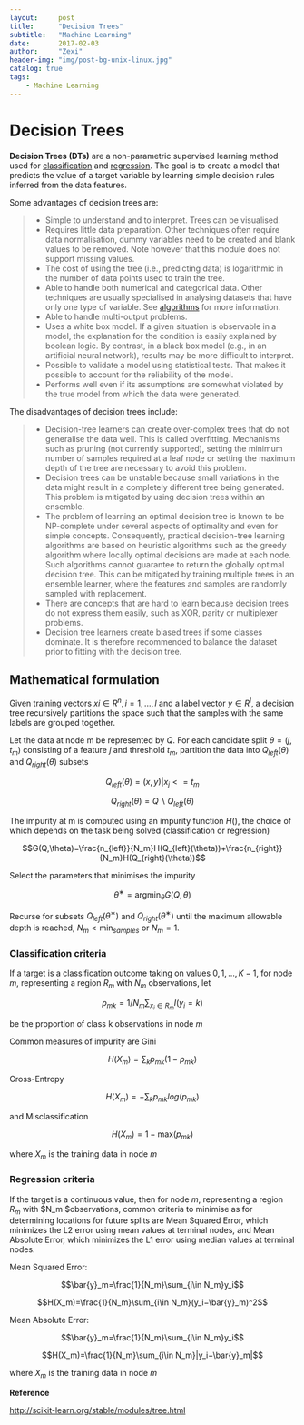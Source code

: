 ```yaml
---
layout:     post
title:      "Decision Trees"
subtitle:   "Machine Learning"
date:       2017-02-03
author:     "Zexi"
header-img: "img/post-bg-unix-linux.jpg"
catalog: true
tags:
    - Machine Learning
---
```


# Decision Trees

**Decision Trees (DTs)** are a non-parametric supervised learning method used for [classification](http://scikit-learn.org/stable/modules/tree.html#tree-classification) and [regression](http://scikit-learn.org/stable/modules/tree.html#tree-regression). The goal is to create a model that predicts the value of a target variable by learning simple decision rules inferred from the data features.

Some advantages of decision trees are:

> - Simple to understand and to interpret. Trees can be visualised.
> - Requires little data preparation. Other techniques often require data normalisation, dummy variables need to be created and blank values to be removed. Note however that this module does not support missing values.
> - The cost of using the tree (i.e., predicting data) is logarithmic in the number of data points used to train the tree.
> - Able to handle both numerical and categorical data. Other techniques are usually specialised in analysing datasets that have only one type of variable. See [algorithms](http://scikit-learn.org/stable/modules/tree.html#tree-algorithms) for more information.
> - Able to handle multi-output problems.
> - Uses a white box model. If a given situation is observable in a model, the explanation for the condition is easily explained by boolean logic. By contrast, in a black box model (e.g., in an artificial neural network), results may be more difficult to interpret.
> - Possible to validate a model using statistical tests. That makes it possible to account for the reliability of the model.
> - Performs well even if its assumptions are somewhat violated by the true model from which the data were generated.

The disadvantages of decision trees include:

> - Decision-tree learners can create over-complex trees that do not generalise the data well. This is called overfitting. Mechanisms such as pruning (not currently supported), setting the minimum number of samples required at a leaf node or setting the maximum depth of the tree are necessary to avoid this problem.
> - Decision trees can be unstable because small variations in the data might result in a completely different tree being generated. This problem is mitigated by using decision trees within an ensemble.
> - The problem of learning an optimal decision tree is known to be NP-complete under several aspects of optimality and even for simple concepts. Consequently, practical decision-tree learning algorithms are based on heuristic algorithms such as the greedy algorithm where locally optimal decisions are made at each node. Such algorithms cannot guarantee to return the globally optimal decision tree. This can be mitigated by training multiple trees in an ensemble learner, where the features and samples are randomly sampled with replacement.
> - There are concepts that are hard to learn because decision trees do not express them easily, such as XOR, parity or multiplexer problems.
> - Decision tree learners create biased trees if some classes dominate. It is therefore recommended to balance the dataset prior to fitting with the decision tree.

## Mathematical formulation

Given training vectors $xi\in R^n, i=1,…, l$ and a label vector $y\in R^l$, a decision tree recursively partitions the space such that the samples with the same labels are grouped together.

Let the data at node m be represented by $Q$. For each candidate split $\theta=(j,t_m)$ consisting of a feature $j$ and threshold $t_m$, partition the data into $Q_{left}(\theta)$ and $Q_{right}(\theta)$ subsets

$$Q_{left}(\theta)=(x,y)|x_j<=t_m$$

$$Q_{right}(\theta)=Q ∖ Q_{left}(\theta)$$

The impurity at m is computed using an impurity function $H()$, the choice of which depends on the task being solved (classification or regression)

$$G(Q,\theta)=\frac{n_{left}}{N_m}H(Q_{left}(\theta))+\frac{n_{right}}{N_m}H(Q_{right}(\theta))$$

Select the parameters that minimises the impurity

$$\theta^∗=\text{argmin}_\theta ⁡G(Q,\theta)$$

Recurse for subsets $Q_{left}(\theta^∗)$ and $Q_{right}(\theta^∗)$ until the maximum allowable depth is reached, $N_m<\text{min}_{samples}$ or $N_m=1$.

### Classification criteria

If a target is a classification outcome taking on values $0,1,…,K-1​$, for node $m​$, representing a region $R_m​$ with $N_m​$ observations, let

$$p_{mk}=1/N_m\sum_{x_i\in R_m}I(y_i=k)$$

be the proportion of class k observations in node $m$

Common measures of impurity are Gini

$$H(X_m)=\sum_k p_{mk}(1−p_{mk})$$

Cross-Entropy

$$H(X_m)=−\sum_k p_{mk}log⁡(p_{mk})$$

and Misclassification

$$H(X_m)=1−\text{max}(p_{mk})$$

where $X_m$ is the training data in node $m$

### Regression criteria

  If the target is a continuous value, then for node $m$, representing a region $R_m$ with $N_m $observations, common criteria to minimise as for determining locations for future splits are Mean Squared Error, which minimizes the L2 error using mean values at terminal nodes, and Mean Absolute Error, which minimizes the L1 error using median values at terminal nodes.

Mean Squared Error:

$$\bar{y}_m=\frac{1}{N_m}\sum_{i\in N_m}y_i$$

$$H(X_m)=\frac{1}{N_m}\sum_{i\in N_m}(y_i−\bar{y}_m)^2$$

Mean Absolute Error:

$$\bar{y}_m=\frac{1}{N_m}\sum_{i\in N_m}y_i$$

$$H(X_m)=\frac{1}{N_m}\sum_{i\in N_m}|y_i−\bar{y}_m|$$

where $X_m$ is the training data in node $m$


 **Reference**

http://scikit-learn.org/stable/modules/tree.html

